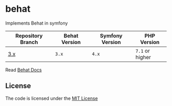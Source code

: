 # behat
Implements Behat in symfony

| Repository Branch | Behat Version | Symfony Version | PHP Version     |
|-------------------|---------------|-----------------|-----------------|
| [3.x][1]          | `3.x`         | `4.x`           | `7.1` or higher |

[1]: https://github.com/habibun/behat/tree/3.x

Read [Behat Docs](https://behat.org/en/latest/index.html)

## License
The code is licensed under the [MIT License](https://github.com/habibun/behat/blob/master/LICENSE)
